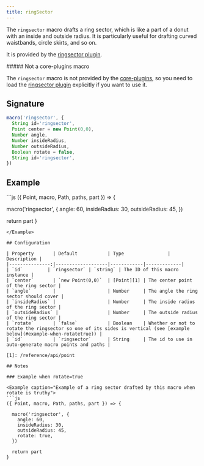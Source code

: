 ```yaml
---
title: ringSector
---
```


The `ringsector` macro drafts a ring sector, which is like a part of a donut
with an inside and outside radius. It is particularly useful for drafting
curved waistbands, circle skirts, and so on.

It is provided by the [ringsector plugin](/reference/plugins/ringsector).

<Note>
##### Not a core-plugins macro

The `ringsector` macro is not provided by the [core-plugins](/reference/plugins/core),
so you need to load the [ringsector plugin](/reference/plugins/ringsector) explicitly
if you want to use it.
</Note>

## Signature

```js
macro('ringsector', {
  String id='ringsector',
  Point center = new Point(0,0),
  Number angle,
  Number insideRadius,
  Number outsideRadius,
  Boolean rotate = false,
  String id='ringsector',
})
```

## Example

<Example caption="Example of a ring sector drafted by this macro">
```js
({ Point, macro, Path, paths, part }) => {

  macro('ringsector', {
    angle: 60,
    insideRadius: 30,
    outsideRadius: 45,
  })

  return part
}
```
</Example>

## Configuration

| Property       | Default           | Type                | Description |
|---------------:|-------------------|------------|-------------|
| `id`         | `ringsector` | `string` | The ID of this macro instance |
| `center`       | `new Point(0,0)`  | [Point][1] | The center point of the ring sector |
| `angle`        |                   | Number     | The angle the ring sector should cover |
| `insideRadius` |                   | Number     | The inside radius of the ring sector |
| `outsideRadius` |                  | Number     | The outside radius of the ring sector |
| `rotate`       | `false`           | Boolean    | Whether or not to rotate the ringsector so one of its sides is vertical (see [example below](#example-when-rotatetrue)) |
| `id`           | `ringsector`      | String     | The id to use in auto-generate macro points and paths |

[1]: /reference/api/point

## Notes

### Example when rotate=true

<Example caption="Example of a ring sector drafted by this macro when rotate is truthy">
```js
({ Point, macro, Path, paths, part }) => {

  macro('ringsector', {
    angle: 60,
    insideRadius: 30,
    outsideRadius: 45,
    rotate: true,
  })

  return part
}
```
</Example>

